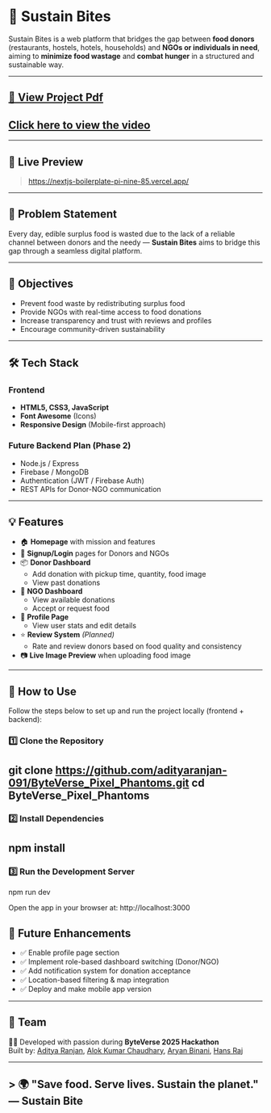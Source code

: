# 🌱 Sustain Bites

Sustain Bites is a web platform that bridges the gap between **food donors** (restaurants, hostels, hotels, households) and **NGOs or individuals in need**, aiming to **minimize food wastage** and **combat hunger** in a structured and sustainable way.

---
## [📄 View Project Pdf](docs/Pixel_Phantoms.pdf)
## [Click here to view the video](https://drive.google.com/file/d/1IgNHhcIgq75fi2hKJn2rNFrQ9NnsF96K/view?usp=drivesdk)

---

## 🚀 Live Preview

> https://nextjs-boilerplate-pi-nine-85.vercel.app/

---

## 🧩 Problem Statement

Every day, edible surplus food is wasted due to the lack of a reliable channel between donors and the needy — **Sustain Bites** aims to bridge this gap through a seamless digital platform.

---

## 🎯 Objectives

- Prevent food waste by redistributing surplus food
- Provide NGOs with real-time access to food donations
- Increase transparency and trust with reviews and profiles
- Encourage community-driven sustainability

---

## 🛠️ Tech Stack

### Frontend
- **HTML5, CSS3, JavaScript**
- **Font Awesome** (Icons)
- **Responsive Design** (Mobile-first approach)

### Future Backend Plan (Phase 2)
- Node.js / Express
- Firebase / MongoDB
- Authentication (JWT / Firebase Auth)
- REST APIs for Donor-NGO communication

---

## 💡 Features

- 🏠 **Homepage** with mission and features
- 👥 **Signup/Login** pages for Donors and NGOs
- 📦 **Donor Dashboard**
  - Add donation with pickup time, quantity, food image
  - View past donations
- 🏢 **NGO Dashboard**
  - View available donations
  - Accept or request food
- 🧾 **Profile Page**
  - View user stats and edit details
- ⭐ **Review System** *(Planned)*
  - Rate and review donors based on food quality and consistency
- 📷 **Live Image Preview** when uploading food image

---

## 🧪 How to Use

Follow the steps below to set up and run the project locally (frontend + backend):

### 1️⃣ Clone the Repository
git clone https://github.com/adityaranjan-091/ByteVerse_Pixel_Phantoms.git cd ByteVerse_Pixel_Phantoms
---

### 2️⃣ Install Dependencies
npm install
---

### 3️⃣ Run the Development Server
npm run dev

Open the app in your browser at:
http://localhost:3000

## 🔮 Future Enhancements

- ✅ Enable profile page section
- ✅ Implement role-based dashboard switching (Donor/NGO)
- ✅ Add notification system for donation acceptance
- ✅ Location-based filtering & map integration
- ✅ Deploy and make mobile app version

---

## 🤝 Team

👨‍💻 Developed with passion during **ByteVerse 2025 Hackathon**  
Built by: [Aditya Ranjan](https://github.com/adityaranjan-091),
          [Alok Kumar Chaudhary](https://github.com/Xzen123),
          [Aryan Binani](https://github.com/Aryann009),
          [Hans Raj](https://github.com/ThusSpokeSwan)

---

## > 🌍 "Save food. Serve lives. Sustain the planet." — Sustain Bite
